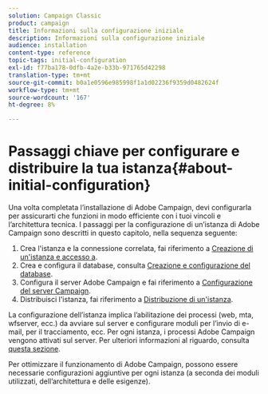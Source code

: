 ```yaml
---
solution: Campaign Classic
product: campaign
title: Informazioni sulla configurazione iniziale
description: Informazioni sulla configurazione iniziale
audience: installation
content-type: reference
topic-tags: initial-configuration
exl-id: f77ba178-0dfb-4a2e-b33b-971765d42298
translation-type: tm+mt
source-git-commit: b0a1e0596e985998f1a1d02236f9359d0482624f
workflow-type: tm+mt
source-wordcount: '167'
ht-degree: 8%

---
```


# Passaggi chiave per configurare e distribuire la tua istanza{#about-initial-configuration}

Una volta completata l’installazione di Adobe Campaign, devi configurarla per assicurarti che funzioni in modo efficiente con i tuoi vincoli e l’architettura tecnica. I passaggi per la configurazione di un’istanza di Adobe Campaign sono descritti in questo capitolo, nella sequenza seguente:

1. Crea l&#39;istanza e la connessione correlata, fai riferimento a [Creazione di un&#39;istanza e accesso a](../../installation/using/creating-an-instance-and-logging-on.md).
1. Crea e configura il database, consulta [Creazione e configurazione del database](../../installation/using/creating-and-configuring-the-database.md).
1. Configura il server Adobe Campaign e fai riferimento a [Configurazione del server Campaign](../../installation/using/configuring-campaign-server.md).
1. Distribuisci l&#39;istanza, fai riferimento a [Distribuzione di un&#39;istanza](../../installation/using/deploying-an-instance.md).

La configurazione dell’istanza implica l’abilitazione dei processi (web, mta, wfserver, ecc.) da avviare sul server e configurare moduli per l’invio di e-mail, per il tracciamento, ecc. Per ogni istanza, i processi Adobe Campaign vengono attivati sul server. Per ulteriori informazioni al riguardo, consulta [questa sezione](../../installation/using/configuring-campaign-server.md#enabling-processes).

Per ottimizzare il funzionamento di Adobe Campaign, possono essere necessarie configurazioni aggiuntive per ogni istanza (a seconda dei moduli utilizzati, dell’architettura e delle esigenze).
